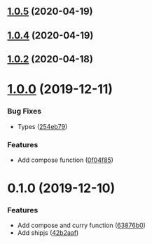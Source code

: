 ## [1.0.5](https://github.com/okmttdhr/fp-minimal/compare/v1.0.0...v1.0.5) (2020-04-19)



## [1.0.4](https://github.com/okmttdhr/fp-minimal/compare/v1.0.0...v1.0.4) (2020-04-19)



## [1.0.2](https://github.com/okmttdhr/fp-minimal/compare/v1.0.0...v1.0.2) (2020-04-18)



# [1.0.0](https://github.com/okmttdhr/fp-minimal/compare/v0.1.0...v1.0.0) (2019-12-11)


### Bug Fixes

* Types ([254eb79](https://github.com/okmttdhr/fp-minimal/commit/254eb7961acff57ea836c9a7787871aeaa1c747b))


### Features

* Add compose function ([0f04f85](https://github.com/okmttdhr/fp-minimal/commit/0f04f8587a11dbd996c21043d8f1f086025c4dbe))



# 0.1.0 (2019-12-10)


### Features

* Add compose and curry function ([63876b0](https://github.com/okmttdhr/fp-minimal/commit/63876b0286104203a50db74c5b38ca8cc66e4a1d))
* Add shipjs ([42b2aaf](https://github.com/okmttdhr/fp-minimal/commit/42b2aafcff2198312eb7589654ff150ab0e5f755))



